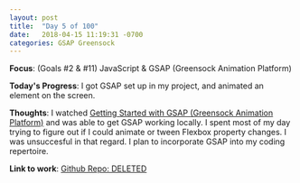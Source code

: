 ```yaml
---
layout: post
title:  "Day 5 of 100"
date:   2018-04-15 11:19:31 -0700
categories: GSAP Greensock
---
```


**Focus**: (Goals #2 & #11) JavaScript & GSAP (Greensock Animation Platform)

**Today's Progress**: I got GSAP set up in my project, and animated an element on the screen. 

**Thoughts**: I watched [Getting Started with GSAP (Greensock Animation Platform)](https://greensock.com/get-started-js) and was able to get GSAP working locally. I spent most of my day trying to figure out if I could animate or tween Flexbox property changes. I was unsuccesful in that regard. I plan to incorporate GSAP into my coding repertoire.

**Link to work**: [Github Repo: DELETED](https://github.com/castlemaninc/gsap-1)